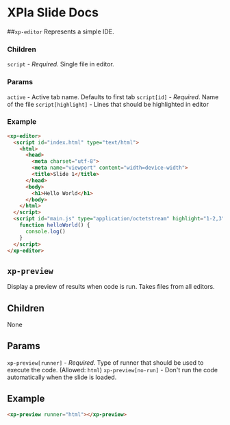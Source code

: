 # XPla Slide Docs

##`xp-editor`
Represents a simple IDE.

### Children
`script` - *Required*. Single file in editor.

### Params
`active` - Active tab name. Defaults to first tab
`script[id]` - *Required*. Name of the file
`script[highlight]` - Lines that should be highlighted in editor

### Example
```html
<xp-editor>
  <script id="index.html" type="text/html">
    <html>
      <head>
        <meta charset="utf-8">
        <meta name="viewport" content="width=device-width">
        <title>Slide 1</title>
      </head>
      <body>
        <h1>Hello World</h1>
      </body>
    </html>
  </script>
  <script id="main.js" type="application/octetstream" highlight="1-2,3">
    function helloWorld() {
      console.log()
    }
  </script>
</xp-editor>
```

## `xp-preview`
Display a preview of results when code is run. Takes files from all editors.

## Children
None

## Params
`xp-preview[runner]` - *Required*. Type of runner that should be used to execute the code. (Allowed: `html`)
`xp-preview[no-run]` - Don't run the code automatically when the slide is loaded.

## Example
```html
<xp-preview runner="html"></xp-preview>
```
